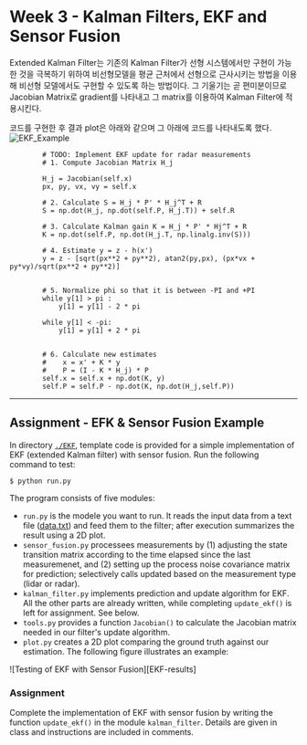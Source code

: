 # Week 3 - Kalman Filters, EKF and Sensor Fusion
Extended Kalman Filter는 기존의 Kalman Filter가 선형 시스템에서만 구현이 가능한 것을 극복하기 위하여 비선형모델을 평균 근처에서 선형으로 근사시키는 방법을 이용해 비선형 모델에서도 구현할 수 있도록 하는 방법이다. 그 기울기는 곧 편미분이므로 Jacobian Matrix로 gradient를 나타내고 그 matrix를 이용하여 Kalman Filter에 적용시킨다.

코드를 구현한 후 결과 plot은 아래와 같으며 그 아래에 코드를 나타내도록 했다.
![EKF_Example](https://user-images.githubusercontent.com/72537757/115050293-90100d00-9f16-11eb-8709-820d35aba79a.png)

```
        # TODO: Implement EKF update for radar measurements
        # 1. Compute Jacobian Matrix H_j
        
        H_j = Jacobian(self.x)
        px, py, vx, vy = self.x
        
        # 2. Calculate S = H_j * P' * H_j^T + R
        S = np.dot(H_j, np.dot(self.P, H_j.T)) + self.R
        
        # 3. Calculate Kalman gain K = H_j * P' * Hj^T + R
        K = np.dot(self.P, np.dot(H_j.T, np.linalg.inv(S)))
        
        # 4. Estimate y = z - h(x')
        y = z - [sqrt(px**2 + py**2), atan2(py,px), (px*vx + py*vy)/sqrt(px**2 + py**2)]
        
        
        # 5. Normalize phi so that it is between -PI and +PI
        while y[1] > pi :
            y[1] = y[1] - 2 * pi
            
        while y[1] < -pi:
            y[1] = y[1] + 2 * pi
            
        
        # 6. Calculate new estimates
        #    x = x' + K * y
        #    P = (I - K * H_j) * P
        self.x = self.x + np.dot(K, y)
        self.P = self.P - np.dot(K, np.dot(H_j,self.P))
```

---

## Assignment - EFK & Sensor Fusion Example

In directory [`./EKF`](./EKF), template code is provided for a simple implementation of EKF (extended Kalman filter) with sensor fusion. Run the following command to test:

```
$ python run.py
```

The program consists of five modules:

* `run.py` is the modele you want to run. It reads the input data from a text file ([data.txt](./EKF/data.txt)) and feed them to the filter; after execution summarizes the result using a 2D plot.
* `sensor_fusion.py` processees measurements by (1) adjusting the state transition matrix according to the time elapsed since the last measuremenet, and (2) setting up the process noise covariance matrix for prediction; selectively calls updated based on the measurement type (lidar or radar).
* `kalman_filter.py` implements prediction and update algorithm for EKF. All the other parts are already written, while completing `update_ekf()` is left for assignment. See below.
* `tools.py` provides a function `Jacobian()` to calculate the Jacobian matrix needed in our filter's update algorithm.
*  `plot.py` creates a 2D plot comparing the ground truth against our estimation. The following figure illustrates an example:

![Testing of EKF with Sensor Fusion][EKF-results]

### Assignment

Complete the implementation of EKF with sensor fusion by writing the function `update_ekf()` in the module `kalman_filter`. Details are given in class and instructions are included in comments.
